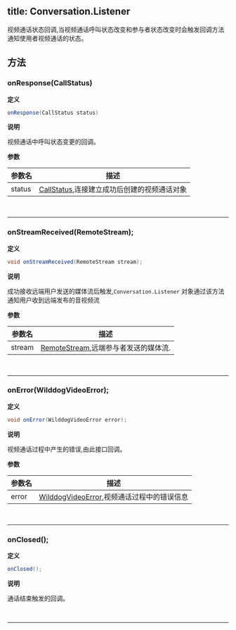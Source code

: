 title: Conversation.Listener
---

视频通话状态回调,当视频通话呼叫状态改变和参与者状态改变时会触发回调方法通知使用者视频通话的状态。

## 方法

### onResponse(CallStatus)

**定义**   

```java
onResponse(CallStatus status)
```

**说明**

视频通话中呼叫状态变更的回调。

**参数**

| 参数名 | 描述 |
|---|---|
|status|[CallStatus](/video/Android/api/call-status.html),连接建立成功后创建的视频通话对象|

</br>

---

### onStreamReceived(RemoteStream);

**定义**   

```java
void onStreamReceived(RemoteStream stream);
```

**说明**

成功接收远端用户发送的媒体流后触发,`Conversation.Listener` 对象通过该方法通知用户收到远端发布的音视频流

**参数**

| 参数名 | 描述 |
|---|---|
|stream|[RemoteStream](/video/Android/api/remote-stream.html),远端参与者发送的媒体流.|

</br>

---

### onError(WilddogVideoError);

**定义**   

```java
void onError(WilddogVideoError error);
```

**说明**

视频通话过程中产生的错误,由此接口回调。

**参数**

| 参数名 | 描述 |
|---|---|
|error|[WilddogVideoError](/video/Android/api/wilddog-video-error.html),视频通话过程中的错误信息|

</br>

---

### onClosed();

**定义**   

```java
onClosed();
```

**说明**

通话结束触发的回调。

</br>

---
